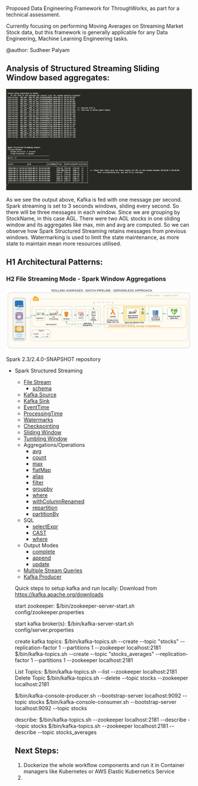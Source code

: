 ### 
Proposed Data Engineering Framework for ThroughWorks, as part for a technical assessment.

Currently focusing on performing Moving Averages on Streaming Market Stock data, but this framework is generally applicable for any Data Engineering, Machine Learning Engineering tasks.

@author: Sudheer Palyam



## Analysis of Structured Streaming Sliding Window based aggregates:

![Alt text](static/OutputAnalysis.png?raw=true "Streaming output")


As we see the output above, Kafka is fed with one message per second.
Spark streaming is set to 3 seconds windows, sliding every second.
So there will be three messages in each window.
Since we are grouping by StockName, in this case AGL. There were two AGL stocks in one sliding window and its aggregates like max, min and avg are computed.
So we can observe how Spark Structured Streaming retains messages from previous windows.
Watermarking is used to limit the state maintenance, as more state to maintain mean more resources utilised.

## H1 Architectural Patterns:

### H2 File Streaming Mode - Spark Window Aggregations
![Alt text](static/SparkBatchPipeline.jpeg?raw=true "Stock Aggregations by loading files in Batch mode")


Spark 2.3/2.4.0-SNAPSHOT repository

- Spark Structured Streaming
  - [File Stream](src/main/scala/au/com/thoughtworks/assessment/spark/streaming/HelloStructredStreaming.scala#L23)
    - [schema](src/main/scala/au/com/thoughtworks/assessment/spark/streaming/StreamingAggregations.scala#L30)
  - [Kafka Source](src/main/scala/au/com/thoughtworks/assessment/spark/streaming/KafkaSourceStreaming.scala#L58-L64)
  - [Kafka Sink](src/main/scala/au/com/thoughtworks/assessment/spark/streaming/KafkaSourceStreaming.scala#L96-L109)
  - [EventTime](src/main/scala/au/com/thoughtworks/assessment/spark/streaming/KafkaSourceStreaming.scala#L79)
  - [ProcessingTime](src/main/scala/au/com/thoughtworks/assessment/spark/streaming/KafkaSourceStreaming.scala#L80)
  - [Watermarks](src/main/scala/au/com/thoughtworks/assessment/spark/streaming/KafkaSourceStreaming.scala#L77)
  - [Checkpointing](src/main/scala/au/com/thoughtworks/assessment/spark/streaming/KafkaSourceStreaming.scala#L104)
  - [Sliding Window](src/main/scala/au/com/thoughtworks/assessment/spark/streaming/KafkaSourceStreaming.scala#L78)
  - [Tumbling Window](src/main/scala/au/com/thoughtworks/assessment/spark/streaming/KafkaSourceStreaming.scala#L79)
  - Aggregations/Operations
     - [avg](src/main/scala/au/com/thoughtworks/assessment/spark/streaming/KafkaSourceStreaming.scala#L81)
     - [count](src/main/scala/au/com/thoughtworks/assessment/spark/streaming/SocketSourceStreaming.scala#L37)
     - [max](src/main/scala/au/com/thoughtworks/assessment/spark/streaming/StreamingAggregations.scala#L45)
     - [flatMap](src/main/scala/au/com/thoughtworks/assessment/spark/streaming/HelloStructredStreaming.scala#L28)
     - [alias](src/main/scala/au/com/thoughtworks/assessment/spark/streaming/KafkaSourceStreaming.scala#L81)
     - [filter](src/main/scala/au/com/thoughtworks/assessment/spark/streaming/KafkaSourceStreaming.scala#L82)
     - [groupby](src/main/scala/au/com/thoughtworks/assessment/spark/streaming/KafkaSourceStreaming.scala#L79)
     - [where](src/main/scala/au/com/thoughtworks/assessment/spark/streaming/StreamingAggregations.scala#L56)
     - [withColumnRenamed](src/main/scala/au/com/thoughtworks/assessment/spark/streaming/StreamingAggregations.scala#L48)
     - [repartition](src/main/scala/au/com/thoughtworks/assessment/spark/streaming/StreamingAggregations.scala#L57)
     - [partitionBy](src/main/scala/au/com/thoughtworks/assessment/spark/streaming/StreamingAggregations.scala#L62)
  - SQL
    - [selectExpr](src/main/scala/au/com/thoughtworks/assessment/spark/streaming/KafkaSourceStreaming.scala#L67)
    - [CAST](src/main/scala/au/com/thoughtworks/assessment/spark/streaming/KafkaSourceStreaming.scala#L67)
    - [where](src/main/scala/au/com/thoughtworks/assessment/spark/streaming/StreamingAggregations.scala#L56)
  - Output Modes
    - [complete](src/main/scala/au/com/thoughtworks/assessment/spark/streaming/KafkaSourceStreaming.scala#L106)
    - [append](src/main/scala/au/com/thoughtworks/assessment/spark/streaming/KafkaSourceStreaming.scala#L107)
    - [update](src/main/scala/au/com/thoughtworks/assessment/spark/streaming/KafkaSourceStreaming.scala#L108)
  - [Multiple Stream Queries](src/main/scala/au/com/thoughtworks/assessment/spark/streaming/KafkaSourceStreaming.scala#L111)
  - [Kafka Producer](src/main/scala/au/com/thoughtworks/assessment/spark/util/RandomStocksKafkaProducer.scala)





  Quick steps to setup kafka and run locally:
  Download from https://kafka.apache.org/downloads

  start zookeeper:
  $<kafka-dir>/bin/zookeeper-server-start.sh config/zookeeper.properties

  start kafka broker(s):
  $<kafka-dir>/bin/kafka-server-start.sh config/server.properties

  create kafka topics:
  $<kafka-dir>/bin/kafka-topics.sh --create --topic "stocks" --replication-factor 1 --partitions 1 --zookeeper localhost:2181
  $<kafka-dir>/bin/kafka-topics.sh --create --topic "stocks_averages" --replication-factor 1 --partitions 1 --zookeeper localhost:2181

  List Topics:
  $<kafka-dir>/bin/kafka-topics.sh  --list --zookeeper localhost:2181
  Delete Topic
  $<kafka-dir>/bin/kafka-topics.sh  --delete --topic stocks --zookeeper localhost:2181

  $<kafka-dir>/bin/kafka-console-producer.sh --bootstrap-server localhost:9092 --topic stocks
  $<kafka-dir>/bin/kafka-console-consumer.sh --bootstrap-server localhost:9092 --topic stocks

  describe:
  $<kafka-dir>/bin/kafka-topics.sh --zookeeper localhost:2181 --describe --topic stocks
  $<kafka-dir>/bin/kafka-topics.sh --zookeeper localhost:2181 --describe --topic stocks_averages


  ## Next Steps:

  1) Dockerize the whole workflow components and run it in Container managers like Kubernetes or AWS Elastic Kubernetics Service
  2)